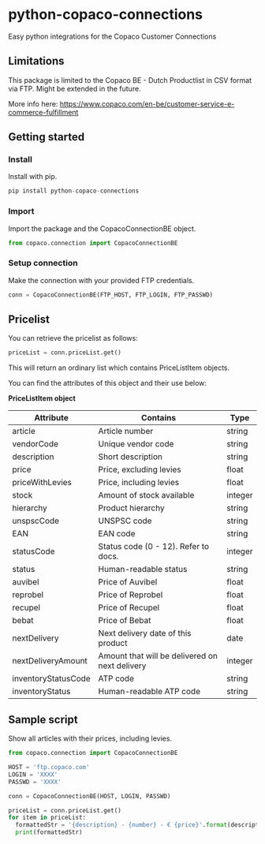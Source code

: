 # python-copaco-connections
Easy python integrations for the Copaco Customer Connections

## Limitations

This package is limited to the Copaco BE - Dutch Productlist in CSV format via FTP. Might be extended in the future.

More info here: https://www.copaco.com/en-be/customer-service-e-commerce-fulfillment

## Getting started

### Install

Install with pip.

```python
pip install python-copaco-connections
```

### Import

Import the package and the CopacoConnectionBE object.

```python
from copaco.connection import CopacoConnectionBE
```

### Setup connection

Make the connection with your provided FTP credentials.

```python
conn = CopacoConnectionBE(FTP_HOST, FTP_LOGIN, FTP_PASSWD)
```


## Pricelist

You can retrieve the pricelist as follows:

```python
priceList = conn.priceList.get()
```

This will return an ordinary list which contains PriceListItem objects.

You can find the attributes of this object and their use below:

**PriceListItem object**

| Attribute  | Contains | Type |
| ------------- | ------------- |-------------|
| article  | Article number  | string |
| vendorCode  | Unique vendor code  | string |
| description  | Short description  | string |
| price  | Price, excluding levies  | float |
| priceWithLevies  | Price, including levies | float |
| stock  | Amount of stock available  | integer |
| hierarchy  | Product hierarchy  | string |
| unspscCode  | UNSPSC code  | string |
| EAN  | EAN code  | string |
| statusCode  | Status code (0 - 12). Refer to docs.  | integer |
| status  | Human-readable status  | string |
| auvibel  | Price of Auvibel  | float |
| reprobel  | Price of Reprobel  | float |
| recupel  | Price of Recupel  | float |
| bebat  | Price of Bebat  | float |
| nextDelivery  | Next delivery date of this product | date |
| nextDeliveryAmount  | Amount that will be delivered on next delivery | integer |
| inventoryStatusCode  | ATP code | string |
| inventoryStatus  | Human-readable ATP code | string |


## Sample script

Show all articles with their prices, including levies.

```python
from copaco.connection import CopacoConnectionBE

HOST = 'ftp.copaco.com'
LOGIN = 'XXXX'
PASSWD = 'XXXX'

conn = CopacoConnectionBE(HOST, LOGIN, PASSWD)

priceList = conn.priceList.get()
for item in priceList:
  formattedStr = '{description} - {number} - € {price}'.format(description=item.description, number=item.article, price=item.priceWithLevies)
  print(formattedStr)

```
